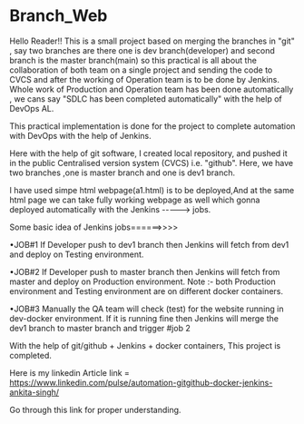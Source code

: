 # Branch_Web

Hello Reader!!
This is a small project based on merging the branches in "git" , say two branches are there one is dev branch(developer) and second branch is the master branch(main) so this practical  is all about the collaboration of both team on a single project and sending the code to CVCS and after the working of Operation team is to be done by Jenkins.
Whole work of Production and Operation team has been done automatically , we cans say "SDLC has been completed automatically" with the help of DevOps AL.

This practical implementation is done for the project  to complete automation with DevOps with the help of Jenkins.

Here with the help of git software, I created  local repository, and pushed it in the public Centralised version system (CVCS) i.e. "github".
Here, we have two branches ,one is master branch and one is dev1 branch.

I have used simpe html webpage(a1.html) is to be deployed,And at the same html page we can take fully working webpage as well which gonna deployed  automatically with the Jenkins -----> jobs.

Some basic idea of Jenkins jobs======>>>>

•JOB#1
If Developer push to dev1 branch then Jenkins will fetch from dev1 and deploy on Testing environment.

•JOB#2
If Developer push to master branch then Jenkins will fetch from master and deploy on Production environment.
 Note :- 
both Production environment and Testing environment are on different docker containers.

•JOB#3
Manually the QA team will check (test) for the website running in dev-docker environment. If it is running fine then Jenkins will merge the dev1 branch to master branch and trigger #job 2

With the help of git/github + Jenkins + docker containers, This project is completed.

Here is my linkedin Article link = https://www.linkedin.com/pulse/automation-gitgithub-docker-jenkins-ankita-singh/

Go through this link for proper understanding.
